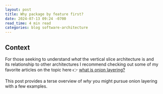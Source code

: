 ```yaml
---
layout: post
title: Why package by feature first?
date: 2024-07-13 09:24 -0700
read_time: 4 min read
categories: blog software-architecture
---
```


## Context
For those seeking to understand *what* the vertical slice architecture is and its relationship to other architectures I recommend checking out some of my favorite articles on the topic here 👉 [what is onion layering?](#related-background-articles)

This post provides a terse overview of *why* you might pursue onion layering with a few examples.